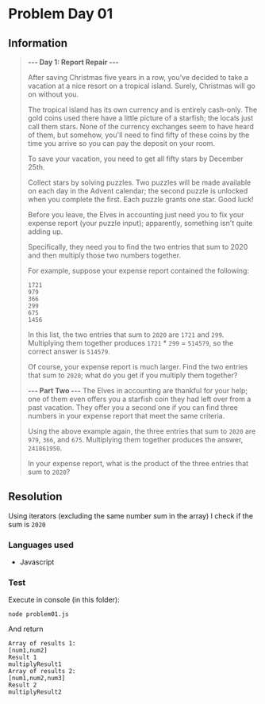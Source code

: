 # Problem Day 01

## Information

>__--- Day 1: Report Repair ---__
>
>After saving Christmas five years in a row, you've decided to take a vacation at a nice resort on a tropical island. Surely, Christmas will go on without you.
>
>The tropical island has its own currency and is entirely cash-only. The gold coins used there have a little picture of a starfish; the locals just call them stars. None of the currency exchanges seem to have heard of them, but somehow, you'll need to find fifty of these coins by the time you arrive so you can pay the deposit on your room.
>
>To save your vacation, you need to get all fifty stars by December 25th.
>
>Collect stars by solving puzzles. Two puzzles will be made available on each day in the Advent calendar; the second puzzle is unlocked when you complete the first. Each puzzle grants one star. Good luck!
>
>Before you leave, the Elves in accounting just need you to fix your expense report (your puzzle input); apparently, something isn't quite adding up.
>
>Specifically, they need you to find the two entries that sum to 2020 and then multiply those two numbers together.
>
>For example, suppose your expense report contained the following:
>
>```
>1721
>979
>366
>299
>675
>1456
>```
>In this list, the two entries that sum to `2020` are `1721` and `299`. Multiplying them together produces `1721` * `299` = `514579`, so the correct answer is `514579`.
>
>Of course, your expense report is much larger. Find the two entries that sum to `2020`; what do you get if you multiply them together?
>
>__--- Part Two ---__
>The Elves in accounting are thankful for your help; one of them even offers you a starfish coin they had left over from a past vacation. They offer you a second one if you can find three numbers in your expense report that meet the same criteria.
>
>Using the above example again, the three entries that sum to `2020` are `979`, `366`, and `675`. Multiplying them together produces the answer, `241861950`.
>
>In your expense report, what is the product of the three entries that sum to `2020`?

## Resolution

Using iterators (excluding the same number sum in the array) I check if the sum is `2020`

### Languages used
- Javascript

### Test

Execute in console (in this folder):
```
node problem01.js
```

And return
```
Array of results 1:
[num1,num2]
Result 1
multiplyResult1
Array of results 2:
[num1,num2,num3]
Result 2 
multiplyResult2
```

